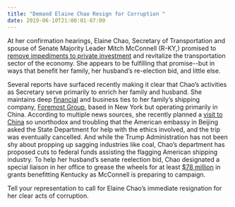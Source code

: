 ```yaml
---
title: "Demand Elaine Chao Resign for Corruption "
date: 2019-06-10T21:00:01-07:00
---
```

At her confirmation hearings, Elaine Chao, Secretary of Transportation and spouse of Senate Majority Leader Mitch McConnell (R-KY,) promised to [remove impediments to private investment](https://www.washingtonpost.com/local/trafficandcommuting/trumps-transportation-secretary-pick-elaine-chao-confirmed-in-senate-with-some-top-democrats-balking/2017/01/31/a15c7604-df42-11e6-ad42-f3375f271c9c_story.html?utm_term=.efe1a4d70716) and revitalize the transportation sector of the economy. She appears to be fulfilling that promise--but in ways that benefit her family, her husband’s re-election bid, and little else. 

Several reports have surfaced recently making it clear that Chao’s activities as Secretary serve primarily to enrich her family and husband. She maintains deep [financial](https://www.forbes.com/sites/michelatindera/2019/06/10/million-will-sheds-light-on-shipping-fortune-connected-to-elaine-chao-and-mitch-mcconnell/#1ba3bdaf2eb2) and business ties to her family’s shipping company, [Foremost Group](https://www.nytimes.com/2019/06/02/us/politics/transportation-secretary-elaine-chao.html), based in New York but operating primarily in China. According to multiple news sources, she recently planned a [visit to China](https://www.nytimes.com/2019/06/02/us/politics/elaine-chao-china.html?module=inline) so unorthodox and troubling that the American embassy in Beijing asked the State Department for help with the ethics involved, and the trip was eventually cancelled. And while the Trump Administration has not been shy about propping up sagging industries like coal, Chao’s department has proposed cuts to federal funds assisting the flagging American shipping industry. To help her husband’s senate reelection bid, Chao designated a special liaison in her office to grease the wheels for at least [$78 million](https://www.politico.com/story/2019/06/10/mcconnell-elaine-chao-1358068) in grants benefitting Kentucky as McConnell is preparing to campaign. 

Tell your representation to call for Elaine Chao’s immediate resignation for her clear acts of corruption. 
